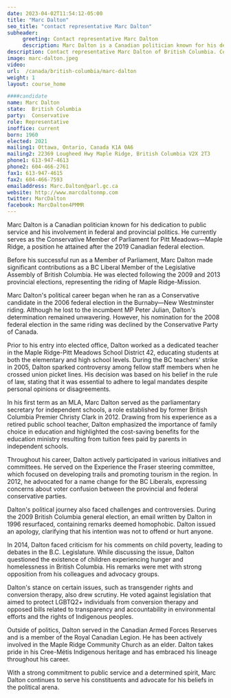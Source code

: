 ```yaml
---
date: 2023-04-02T11:54:12-05:00
title: "Marc Dalton"
seo_title: "contact representative Marc Dalton"
subheader:
     greeting: Contact representative Marc Dalton
     description: Marc Dalton is a Canadian politician known for his dedication to public service and his involvement in federal and provincial politics. He currently serves as the Conservative Member of Parliament for Pitt Meadows—Maple Ridge, a position he attained after the 2019 Canadian federal election.
description: Contact representative Marc Dalton of British Columbia. Contact information for Marc Dalton includes email address, phone number, and mailing address.
image: marc-dalton.jpeg
video:
url:  /canada/british-columbia/marc-dalton
weight: 1
layout: course_home

####candidate
name: Marc Dalton
state:	British Columbia
party:	Conservative
role: Representative
inoffice: current
born: 1960
elected: 2021
mailing1: Ottawa, Ontario, Canada K1A 0A6
mailing2: 22369 Lougheed Hwy Maple Ridge, British Columbia V2X 2T3
phone1: 613-947-4613
phone2: 604-466-2761
fax1: 613-947-4615
fax2: 604-466-7593
emailaddress: Marc.Dalton@parl.gc.ca
website: http://www.marcdaltonmp.com
twitter: MarcDalton
facebook: MarcDalton4PMMR
---
```


Marc Dalton is a Canadian politician known for his dedication to public service and his involvement in federal and provincial politics. He currently serves as the Conservative Member of Parliament for Pitt Meadows—Maple Ridge, a position he attained after the 2019 Canadian federal election.

Before his successful run as a Member of Parliament, Marc Dalton made significant contributions as a BC Liberal Member of the Legislative Assembly of British Columbia. He was elected following the 2009 and 2013 provincial elections, representing the riding of Maple Ridge-Mission.

Marc Dalton's political career began when he ran as a Conservative candidate in the 2006 federal election in the Burnaby—New Westminster riding. Although he lost to the incumbent MP Peter Julian, Dalton's determination remained unwavering. However, his nomination for the 2008 federal election in the same riding was declined by the Conservative Party of Canada.

Prior to his entry into elected office, Dalton worked as a dedicated teacher in the Maple Ridge-Pitt Meadows School District 42, educating students at both the elementary and high school levels. During the BC teachers' strike in 2005, Dalton sparked controversy among fellow staff members when he crossed union picket lines. His decision was based on his belief in the rule of law, stating that it was essential to adhere to legal mandates despite personal opinions or disagreements.

In his first term as an MLA, Marc Dalton served as the parliamentary secretary for independent schools, a role established by former British Columbia Premier Christy Clark in 2012. Drawing from his experience as a retired public school teacher, Dalton emphasized the importance of family choice in education and highlighted the cost-saving benefits for the education ministry resulting from tuition fees paid by parents in independent schools.

Throughout his career, Dalton actively participated in various initiatives and committees. He served on the Experience the Fraser steering committee, which focused on developing trails and promoting tourism in the region. In 2012, he advocated for a name change for the BC Liberals, expressing concerns about voter confusion between the provincial and federal conservative parties.

Dalton's political journey also faced challenges and controversies. During the 2009 British Columbia general election, an email written by Dalton in 1996 resurfaced, containing remarks deemed homophobic. Dalton issued an apology, clarifying that his intention was not to offend or hurt anyone.

In 2014, Dalton faced criticism for his comments on child poverty, leading to debates in the B.C. Legislature. While discussing the issue, Dalton questioned the existence of children experiencing hunger and homelessness in British Columbia. His remarks were met with strong opposition from his colleagues and advocacy groups.

Dalton's stance on certain issues, such as transgender rights and conversion therapy, also drew scrutiny. He voted against legislation that aimed to protect LGBTQ2+ individuals from conversion therapy and opposed bills related to transparency and accountability in environmental efforts and the rights of Indigenous peoples.

Outside of politics, Dalton served in the Canadian Armed Forces Reserves and is a member of the Royal Canadian Legion. He has been actively involved in the Maple Ridge Community Church as an elder. Dalton takes pride in his Cree-Métis Indigenous heritage and has embraced his lineage throughout his career.

With a strong commitment to public service and a determined spirit, Marc Dalton continues to serve his constituents and advocate for his beliefs in the political arena.
